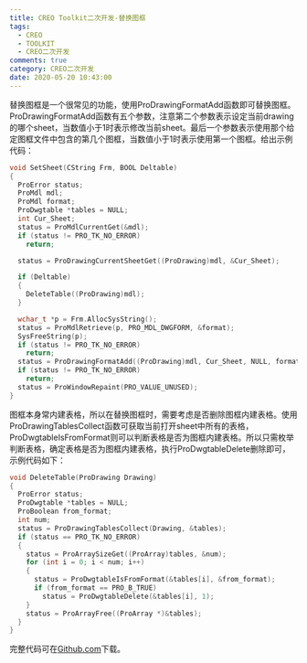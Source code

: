 ```yaml
---
title: CREO Toolkit二次开发-替换图框
tags:
  - CREO
  - TOOLKIT
  - CREO二次开发
comments: true
category: CREO二次开发
date: 2020-05-20 10:43:00
---
```




替换图框是一个很常见的功能，使用ProDrawingFormatAdd函数即可替换图框。ProDrawingFormatAdd函数有五个参数，注意第二个参数表示设定当前drawing的哪个sheet，当数值小于1时表示修改当前sheet。最后一个参数表示使用那个给定图框文件中包含的第几个图框，当数值小于1时表示使用第一个图框。给出示例代码：

```cpp
void SetSheet(CString Frm, BOOL Deltable)
{
  ProError status;
  ProMdl mdl;
  ProMdl format;
  ProDwgtable *tables = NULL;
  int Cur_Sheet;
  status = ProMdlCurrentGet(&mdl);
  if (status != PRO_TK_NO_ERROR)
    return;

  status = ProDrawingCurrentSheetGet((ProDrawing)mdl, &Cur_Sheet);

  if (Deltable)
  {
    DeleteTable((ProDrawing)mdl);
  }

  wchar_t *p = Frm.AllocSysString();
  status = ProMdlRetrieve(p, PRO_MDL_DWGFORM, &format);
  SysFreeString(p);
  if (status != PRO_TK_NO_ERROR)
    return;
  status = ProDrawingFormatAdd((ProDrawing)mdl, Cur_Sheet, NULL, format, 0);
  if (status != PRO_TK_NO_ERROR)
    return;
  status = ProWindowRepaint(PRO_VALUE_UNUSED);
}
```

图框本身常内建表格，所以在替换图框时，需要考虑是否删除图框内建表格。使用ProDrawingTablesCollect函数可获取当前打开sheet中所有的表格，ProDwgtableIsFromFormat则可以判断表格是否为图框内建表格。所以只需枚举判断表格，确定表格是否为图框内建表格，执行ProDwgtableDelete删除即可，示例代码如下：

```cpp
void DeleteTable(ProDrawing Drawing)
{
  ProError status;
  ProDwgtable *tables = NULL;
  ProBoolean from_format;
  int num;
  status = ProDrawingTablesCollect(Drawing, &tables);
  if (status == PRO_TK_NO_ERROR)
  {
    status = ProArraySizeGet((ProArray)tables, &num);
    for (int i = 0; i < num; i++)
    {
      status = ProDwgtableIsFromFormat(&tables[i], &from_format);
      if (from_format == PRO_B_TRUE)
        status = ProDwgtableDelete(&tables[i], 1);
    }
    status = ProArrayFree((ProArray *)&tables);
  }
}
```

完整代码可在<a href="https://github.com/slacker-HD/creo_toolkit" target="_blank">Github.com</a>下载。
